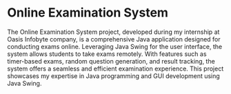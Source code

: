 # Online Examination System

The Online Examination System project, developed during my internship at Oasis Infobyte company, is a comprehensive Java application designed for conducting exams online. Leveraging Java Swing for the user interface, the system allows students to take exams remotely. With features such as timer-based exams, random question generation, and result tracking, the system offers a seamless and efficient examination experience. This project showcases my expertise in Java programming and GUI development using Java Swing.